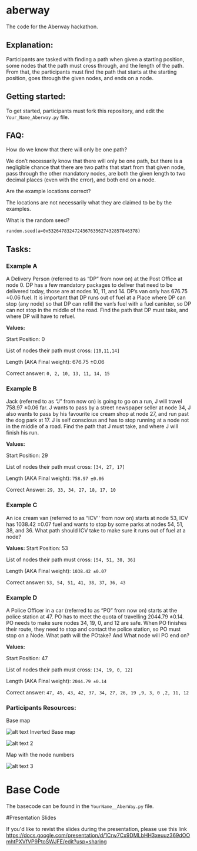 # aberway
The code for the Aberway hackathon.
## Explanation:
Participants are tasked with finding a path when given a starting position, some nodes that the path must cross through, and the length of the path. From that, the participants must find the path that starts at the starting position, goes through the given nodes, and ends on a node. 

## Getting started:

To get started, participants must fork this repository, and edit the `Your_Name_Aberway.py` file. 

## FAQ:

How do we know that there will only be one path?

We don’t necessarily know that there will only be one path, but there is a negligible chance that there are two paths that start from that given node, pass through the other mandatory nodes, are both the given length to two decimal places (even with the error), and both end on a node.

Are the example locations correct?

The locations are not necessarily what they are claimed to be by the examples.

What is the random seed?

`random.seed(a=0x5326478324724367635627432857846378)`


 

## Tasks:
### Example A
A Delivery Person (referred to as “DP” from now on) at the Post Office at node 0. DP has a few mandatory packages to deliver that need to be delivered today, those are at nodes 10, 11, and 14. DP’s van only has 676.75 ±0.06 fuel. It is important that DP runs out of fuel at a Place where DP can stop (any node) so that DP can refill the van’s fuel with a fuel canister, so DP can not stop in the middle of the road. Find the path that DP must take, and where DP will have to refuel.

**Values:**

Start Position: 0 

List of nodes their path must cross: `[10,11,14]`

Length (AKA Final weight): 676.75 ±0.06

Correct answer: `0, 2, 10, 13, 11, 14, 15`

### Example B
Jack (referred to as “J” from now on) is going to go on a run, J will travel 758.97 ±0.06 far. J wants to pass by a street newspaper seller at node 34, J also wants to pass by his favourite ice cream shop at node 27, and run past the dog park at 17. J is self conscious and has to stop running at a node not in the middle of a road. Find the path that J must take, and where J will finish his run.

**Values:**

Start Position: 29

List of nodes their path must cross: `[34, 27, 17] `

Length (AKA Final weight): `758.97 ±0.06`

Correct Answer: `29, 33, 34, 27, 18, 17, 10`


### Example C
An ice cream van (referred to as “ICV'' from now on) starts at node 53, ICV has 1038.42 ±0.07 fuel and wants to stop by some parks at nodes 54, 51, 38, and 36. What path should ICV take to make sure it runs out of fuel at a node?

**Values:**
Start Position: 53

List of nodes their path must cross: `[54, 51, 38, 36]`

Length (AKA Final weight): `1038.42 ±0.07`

Correct answer: `53, 54, 51, 41, 38, 37, 36, 43`

### Example D
A Police Officer in a car (referred to as “PO” from now on) starts at the police station at 47. PO has to meet the quota of travelling 2044.79 ±0.14. PO needs to make sure nodes 34, 19, 0,  and 12 are safe. When PO finishes their route, they need to stop and contact the police station, so PO must stop on a Node. What path will the POtake? And What node will PO end on?

**Values:**

Start Position: 47

List of nodes their path must cross: `[34, 19, 0, 12]` 

Length (AKA Final weight): `2044.79 ±0.14`

Correct answer: `47, 45, 43, 42, 37, 34, 27, 26, 19 ,9, 3, 0 ,2, 11, 12`

 

### Participants Resources:
Base map

![alt text](map.png)
Inverted Base map

![alt text 2](mapI.png)

Map with the node numbers

![alt text 3](mapWithNodeNumbers.png)

# Base Code
The basecode can be found in the `YourName__AberWay.py` file.

#Presentation Slides 

If you'd like to revist the slides during the presentation, please use this link 
https://docs.google.com/presentation/d/1Crw7Cx9DMLbHH3xeuuz369dOOmhtPXVfVP9PtoSWJFE/edit?usp=sharing

